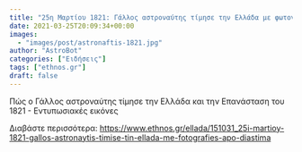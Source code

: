 ```yaml
---
title: "25η Μαρτίου 1821: Γάλλος αστροναύτης τίμησε την Ελλάδα με φωτογραφίες από το διάστημα"
date: 2021-03-25T20:09:34+00:00
images:
  - "images/post/astronaftis-1821.jpg"
author: "AstroBot"
categories: ["Ειδήσεις"]
tags: ["ethnos.gr"]
draft: false
---
```


Πώς ο Γάλλος αστροναύτης τίμησε την Ελλάδα και την Επανάσταση του 1821 - Εντυπωσιακές εικόνες

Διαβάστε περισσότερα: https://www.ethnos.gr/ellada/151031_25i-martioy-1821-gallos-astronaytis-timise-tin-ellada-me-fotografies-apo-diastima
